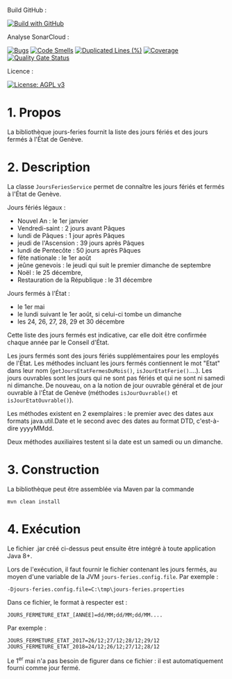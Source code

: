 Build GitHub :

[![Build with GitHub](https://github.com/republique-et-canton-de-geneve/jours-feries/actions/workflows/maven.yml/badge.svg)](https://github.com/republique-et-canton-de-geneve/jours-feries/actions/workflows/maven.yml)

Analyse SonarCloud :

[![Bugs](https://sonarcloud.io/api/project_badges/measure?project=ch.ge.cti.ct%3Ajours-feries&metric=bugs)](https://sonarcloud.io/dashboard?id=ch.ge.cti.ct%3Ajours-feries)
[![Code Smells](https://sonarcloud.io/api/project_badges/measure?project=ch.ge.cti.ct%3Ajours-feries&metric=code_smells)](https://sonarcloud.io/dashboard?id=ch.ge.cti.ct%3Ajours-feries)
[![Duplicated Lines (%)](https://sonarcloud.io/api/project_badges/measure?project=ch.ge.cti.ct%3Ajours-feries&metric=duplicated_lines_density)](https://sonarcloud.io/dashboard?id=ch.ge.cti.ct%3Ajours-feries)
[![Coverage](https://sonarcloud.io/api/project_badges/measure?project=ch.ge.cti.ct%3Ajours-feries&metric=coverage)](https://sonarcloud.io/dashboard?id=ch.ge.cti.ct%3Ajours-feries)
[![Quality Gate Status](https://sonarcloud.io/api/project_badges/measure?project=ch.ge.cti.ct%3Ajours-feries&metric=alert_status)](https://sonarcloud.io/dashboard?id=ch.ge.cti.ct%3Ajours-feries)

Licence :

[![License: AGPL v3](https://img.shields.io/badge/License-AGPL%20v3-blue.svg)](https://www.gnu.org/licenses/why-affero-gpl.html)

# 1. Propos

La bibliothèque jours-feries fournit la liste des jours fériés et des jours fermés à l'État de Genève. 

# 2. Description

La classe ``JoursFeriesService`` permet de connaître les jours fériés et fermés à l'État de Genève.

Jours fériés légaux :
- Nouvel An : le 1er janvier
- Vendredi-saint : 2 jours avant Pâques
- lundi de Pâques : 1 jour après Pâques
- jeudi de l'Ascension : 39 jours après Pâques
- lundi de Pentecôte : 50 jours après Pâques
- fête nationale : le 1er août
- jeûne genevois : le jeudi qui suit le premier dimanche de septembre
- Noël : le 25 décembre,
- Restauration de la République : le 31 décembre

Jours fermés à l'État :
- le 1er mai
- le lundi suivant le 1er août, si celui-ci tombe un dimanche
- les 24, 26, 27, 28, 29 et 30 décembre

Cette liste des jours fermés est indicative, car elle doit être confirmée chaque année par le Conseil d'État.

Les jours fermés sont des jours fériés supplémentaires pour les employés de l'État.
Les méthodes incluant les jours fermés contiennent le mot "Etat" dans leur nom (``getJoursEtatFermesDuMois()``, 
``isJourEtatFerie()``....).
Les jours ouvrables sont les jours qui ne sont pas fériés et qui ne sont ni samedi ni dimanche. De nouveau, 
on a la notion de jour ouvrable général et de jour ouvrable à l'État de Genève (méthodes ``isJourOuvrable()`` et
``isJourEtatOuvrable()``).

Les méthodes existent en 2 exemplaires : le premier avec des dates aux formats java.util.Date et le second
avec des dates au format DTD, c'est-à-dire yyyyMMdd.

Deux méthodes auxiliaires testent si la date est un samedi ou un dimanche.

# 3. Construction

La bibliothèque peut être assemblée via Maven par la commande

```mvn clean install```

# 4. Exécution

Le fichier .jar créé ci-dessus peut ensuite être intégré à toute application Java 8+.

Lors de l'exécution, il faut fournir le fichier contenant les jours fermés, au moyen d'une variable de la JVM 
``jours-feries.config.file``. Par exemple :
```
-Djours-feries.config.file=C:\tmp\jours-feries.properties
```

Dans ce fichier, le format à respecter est :
```
JOURS_FERMETURE_ETAT_[ANNÉE]=dd/MM;dd/MM;dd/MM....
```

Par exemple :
```
JOURS_FERMETURE_ETAT_2017=26/12;27/12;28/12;29/12
JOURS_FERMETURE_ETAT_2018=24/12;26/12;27/12;28/12
```
Le 1<sup>er</sup> mai n'a pas besoin de figurer dans ce fichier : il est automatiquement fourni comme jour fermé.
